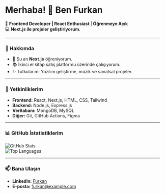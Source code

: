 # Merhaba! 👋 Ben Furkan

🌟 **Frontend Developer | React Enthusiast | Öğrenmeye Açık**  
💻 **Next.js ile projeler geliştiriyorum.**  

---

### 🚀 Hakkımda
- 🌱 Şu an **Next.js** öğreniyorum.
- 📚 İkinci el kitap satış platformu üzerinde çalışıyorum.
- ✨ Tutkularım: Yazılım geliştirme, müzik ve sanatsal projeler.

---

### 🔧 Yetkinliklerim
- **Frontend:** React, Next.js, HTML, CSS, Tailwind
- **Backend:** Node.js, Express.js
- **Veritabanı:** MongoDB, MySQL
- **Diğer:** Git, GitHub Actions, Figma

---

### 📊 GitHub İstatistiklerim

![GitHub Stats](https://github-readme-stats.vercel.app/api?username=furkan&show_icons=true&theme=radical)  
![Top Languages](https://github-readme-stats.vercel.app/api/top-langs/?username=furkan&layout=compact&theme=radical)

---

### 📫 Bana Ulaşın
- **LinkedIn:** [Furkan](https://linkedin.com/in/furkan)
- **E-posta:** furkan@example.com
